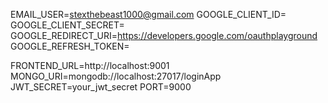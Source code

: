 EMAIL_USER=stexthebeast1000@gmail.com
GOOGLE_CLIENT_ID=
GOOGLE_CLIENT_SECRET=
GOOGLE_REDIRECT_URI=https://developers.google.com/oauthplayground
GOOGLE_REFRESH_TOKEN=

FRONTEND_URL=http://localhost:9001
MONGO_URI=mongodb://localhost:27017/loginApp
JWT_SECRET=your_jwt_secret
PORT=9000

